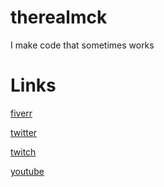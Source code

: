 # therealmck
I make code that sometimes works
# Links
[fiverr](https://www.fiverr.com/therealtruemck)

[twitter](https://twitter.com/thetruemck)

[twitch](https://twitch.tv/thetruemck)

[youtube](https://www.youtube.com/channel/UCd7kjbDEN4XTW6H8OFcCc3Q)
